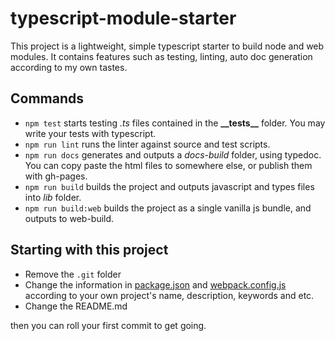 # typescript-module-starter

This project is a lightweight, simple typescript starter to build node and web modules. It contains features such as testing, linting, auto doc generation according to my own tastes.

## Commands
- `npm test` starts testing *.ts* files contained in the **\_\_tests__** folder. You may write your tests with typescript.
- `npm run lint` runs the linter against source and test scripts.
- `npm run docs` generates and outputs a *docs-build* folder, using typedoc. You can copy paste the html files to somewhere else, or publish them with gh-pages.
- `npm run build` builds the project and outputs javascript and types files into *lib* folder.
- `npm run build:web` builds the project as a single vanilla js bundle, and outputs to web-build.

## Starting with this project

- Remove the `.git` folder
- Change the information in [package.json](./package.json) and [webpack.config.js](./web.tsconfig.json) according to your own project's name, description, keywords and etc. 
- Change the README.md

then you can roll your first commit to get going.
